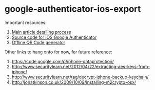 # google-authenticator-ios-export

Important resources:

1. [Main article detailing process](http://dpron.com/trying-to-extract-google-authenticator-keys-from-ios-backups/)
2. [Source code for iOS Google Authenticator](https://github.com/google/google-authenticator)
3. [Offline QR Code generator](http://fukuchi.org/works/qrencode/index.html.en)

Other links to hang onto for now, for future reference:

1. https://code.google.com/p/iphone-dataprotection/
2. http://www.securitylearn.net/2012/04/22/extracting-aes-keys-from-iphone/
3. http://www.securitylearn.net/tag/decrypt-iphone-backup-keychain/
4. http://jonatkinson.co.uk/2008/10/09/installing-m2crypto-osx/

